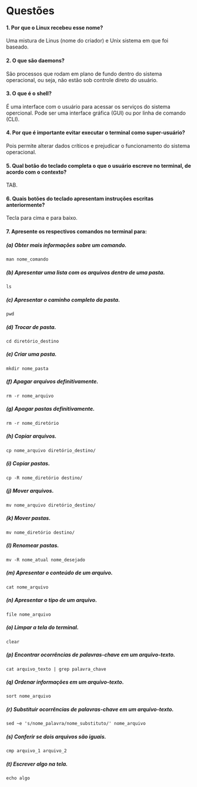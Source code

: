 # Questões

#### 1. Por que o Linux recebeu esse nome?

Uma mistura de Linus (nome do criador) e Unix sistema em que foi baseado.

#### 2. O que são daemons?

São processos que rodam em plano de fundo dentro do sistema operacional, ou seja, não estão sob controle direto do usuário.

#### 3. O que é o shell?

É uma interface com o usuário para acessar os serviços do sistema opercional. Pode ser uma interface gráfica (GUI) ou por
linha de comando (CLI).

#### 4. Por que é importante evitar executar o terminal como super-usuário?

Pois permite alterar dados críticos e prejudicar o funcionamento do sistema operacional.

#### 5. Qual botão do teclado completa o que o usuário escreve no terminal, de acordo com o contexto?

TAB.

#### 6. Quais botões do teclado apresentam instruções escritas anteriormente?

Tecla para cima e para baixo.

#### 7. Apresente os respectivos comandos no terminal para:
  
##### (a) Obter mais informações sobre um comando.
    
    man nome_comando
    
##### (b) Apresentar uma lista com os arquivos dentro de uma pasta.
    
    ls
    
##### (c) Apresentar o caminho completo da pasta.
    
    pwd

##### (d) Trocar de pasta.
    
    cd diretório_destino
    
##### (e) Criar uma pasta.
    
    mkdir nome_pasta
    
##### (f) Apagar arquivos definitivamente.
    
    rm -r nome_arquivo

##### (g) Apagar pastas definitivamente.
    
    rm -r nome_diretório
    
##### (h) Copiar arquivos.
    
    cp nome_arquivo diretório_destino/

##### (i) Copiar pastas.
    
    cp -R nome_diretório destino/

##### (j) Mover arquivos.
    
    mv nome_arquivo diretório_destino/

##### (k) Mover pastas.
    
    mv nome_diretório destino/

##### (l) Renomear pastas.
    
    mv -R nome_atual nome_desejado
  
##### (m) Apresentar o conteúdo de um arquivo.
    
    cat nome_arquivo

##### (n) Apresentar o tipo de um arquivo.
    
    file nome_arquivo

##### (o) Limpar a tela do terminal.
    
    clear

##### (p) Encontrar ocorrências de palavras-chave em um arquivo-texto.
    
    cat arquivo_texto | grep palavra_chave

##### (q) Ordenar informações em um arquivo-texto.
    
    sort nome_arquivo

##### (r) Substituir ocorrências de palavras-chave em um arquivo-texto.
    
    sed ~e 's/nome_palavra/nome_substituto/' nome_arquivo

##### (s) Conferir se dois arquivos são iguais.
    
    cmp arquivo_1 arquivo_2

##### (t) Escrever algo na tela.
    
    echo algo
  
